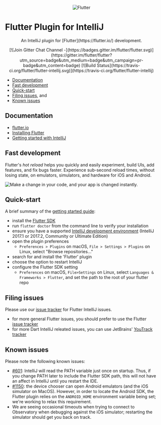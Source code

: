 <p align="center">
  <img src="https://flutter.io/images/flutter-mark-square-100.png" alt="Flutter"/>
</p>

<p align="center">
  <h1>Flutter Plugin for IntelliJ</h1>
</p>

<p align="center">
  An IntelliJ plugin for [Flutter](https://flutter.io/) development.
</p>

<p align="center">
  [![Join Gitter Chat Channel -](https://badges.gitter.im/flutter/flutter.svg)](https://gitter.im/flutter/flutter?utm_source=badge&utm_medium=badge&utm_campaign=pr-badge&utm_content=badge) [![Build Status](https://travis-ci.org/flutter/flutter-intellij.svg)](https://travis-ci.org/flutter/flutter-intellij)
</p>

- [Documentation](#documentation)
- [Fast development](#fast-development)
- [Quick-start](#quick-start)
- [Filing issues](#filing-issues), and
- [Known issues](#known-issues)

## Documentation

- [flutter.io](https://flutter.io)
- [Installing Flutter](https://flutter.io/setup/)
- [Getting started with IntelliJ](https://flutter.io/intellij-ide/)

## Fast development

Flutter's <em>hot reload</em> helps you quickly and easily experiment, build UIs, add features,
and fix bugs faster. Experience sub-second reload times, without losing state, on emulators,
simulators, and hardware for iOS and Android.

<img src="https://user-images.githubusercontent.com/919717/28131204-0f8c3cda-66ee-11e7-9428-6a0513eac75d.gif" alt="Make a change in your code, and your app is changed instantly.">

## Quick-start

A brief summary of the [getting started guide](https://flutter.io/intellij-ide/):

- install the [Flutter SDK](https://flutter.io/setup/)
- run `flutter doctor` from the command line to verify your installation
- ensure you have a supported [IntelliJ development environment](https://www.jetbrains.com/idea/download)
  (IntelliJ 2017.1 or 2017.2, Community or Ultimate Edition)
- open the plugin preferences
  - `Preferences > Plugins` on macOS, `File > Settings > Plugins` on Linux, select "Browse repositories…"
- search for and install the 'Flutter' plugin
- choose the option to restart IntelliJ
- configure the Flutter SDK setting
  - `Preferences` on macOS, `File>Settings` on Linux, select `Languages & Frameworks > Flutter`, and set
    the path to the root of your flutter repo

## Filing issues

Please use our [issue tracker](https://github.com/flutter/flutter-intellij/issues)
for Flutter IntelliJ issues.

- for more general Flutter issues, you should prefer to use the Flutter
  [issue tracker](https://github.com/flutter/flutter/issues)
- for more Dart IntelliJ releated issues, you can use JetBrains'
  [YouTrack tracker](https://youtrack.jetbrains.com/issues?q=%23Dart%20%23Unresolved%20)

## Known issues

Please note the following known issues:

- [#601](https://github.com/flutter/flutter-intellij/issues/601): IntelliJ will
  read the PATH variable just once on startup. Thus, if you change PATH later to
  include the Flutter SDK path, this will not have an affect in IntelliJ until you
  restart the IDE.
- [#1150](https://github.com/flutter/flutter-intellij/issues/1150): the device
  chooser can open Android emulators (and the iOS simulator on MacOS). However,
  in order to locate the Android SDK, the Flutter plugin relies on the `ANDROID_HOME`
  environment variable being set; we're working to relax this requirement.
- We are seeing occasional timeouts when trying to connect to Observatory when
  debugging against the iOS simulator; restarting the simulator should get you
  back on track.
